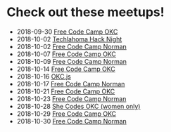 # Check out these meetups!

* 2018-09-30 [Free Code Camp OKC](https://www.meetup.com/FreeCodeCampOKC/events/254535529/)
* 2018-10-02 [Techlahoma Hack Night](https://www.meetup.com/Techlahoma-Foundation/events/zpmmnpyxnbdb/)
* 2018-10-02 [Free Code Camp Norman](https://www.meetup.com/FreeCodeCamp-Norman/)
* 2018-10-07 [Free Code Camp OKC](https://www.meetup.com/FreeCodeCampOKC/)
* 2018-10-09 [Free Code Camp Norman](https://www.meetup.com/FreeCodeCamp-Norman/)
* 2018-10-14 [Free Code Camp OKC](https://www.meetup.com/FreeCodeCampOKC/)
* 2018-10-16 [OKC.js](https://www.meetup.com/OKC-js)
* 2018-10-17 [Free Code Camp Norman](https://www.meetup.com/FreeCodeCamp-Norman/)
* 2018-10-21 [Free Code Camp OKC](https://www.meetup.com/FreeCodeCampOKC/)
* 2018-10-23 [Free Code Camp Norman](https://www.meetup.com/FreeCodeCamp-Norman/)
* 2018-10-28 [She Codes OKC (women only)](https://www.meetup.com/SheCodesOKC/)
* 2018-10-29 [Free Code Camp OKC](https://www.meetup.com/FreeCodeCampOKC/events/254966670/)
* 2018-10-30 [Free Code Camp Norman](https://www.meetup.com/FreeCodeCamp-Norman/)
